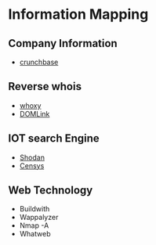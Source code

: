 
# Information Mapping

## Company Information
- [crunchbase](https://www.crunchbase.com)

## Reverse whois
- [whoxy](https://www.whoxy.com/)
- [DOMLink](https://github.com/vysecurity/DomLink)

## IOT search Engine
- [Shodan](https://www.shodan.io/)
- [Censys](https://censys.io/)

## Web Technology
- Buildwith
- Wappalyzer
- Nmap -A
- Whatweb
